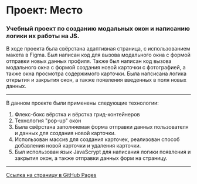 # Проект: Место

### Учебный проект по созданию модальных окон и написанию логики их работы на JS.

В ходе проекта бьла свёрстана адаптивная страница, с использованием макета в Figma.
Был написан код для вызова модального окна с формой отправки новых данных профиля.
Также был написан код вызова модального окна с формой создания новой карточки с фотографией, а также окна просмотра содержимого карточки.
Была напсисана логика открытия и закрытия окон, а также появления введенных в поля новых данных.
___
В данном проекте были применены следующие технологии:
1. Флекс-бокс вёрстка и вёрстка грид-контейнеров
2. Технология "pop-up" окон
3. Была свёрстана заполняемая форма отправки данных пользователя и данных для создания новой карточки.
4. Использован массив для создания карточек, реализован способ добавления новой карточки и удаления карточки.
5. Был использован язык JavaScrypt для написания логики появления и закрытия окон, а также отправки данных форм на страницу.
___
[Ссылка на страницу в GitHub Pages](https://glen120.github.io/mesto/)
